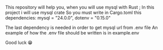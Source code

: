 This repository will help you, when you will use mysql with Rust ;
In this project i will use mysql crate
So you must write in Cargo.toml this dependencies: mysql = "24.0.0", dotenv = "0.15.0"

The last dependency is needed in order to get
mysql url from .env file
An example of how the .env file should be written is in example.env

Good luck 😁



